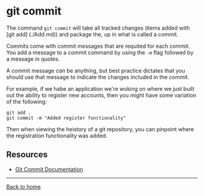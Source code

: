 # git commit

The command `git commit` will take all tracked changes (items added with [git add] (./Add.md)) and package the, up in what is called a commit.

Commits come with commit messages that are requited for each commit. You add a message to a commit command by using the `-m` flag followed by a message in quotes.

A commit message _can_ be anything, but best practice dictates that you should use that message to indicate the changes included in the commit.

For example, if we habe an application we're woking on where we just built out the ability to register new accounts, then you might have some variation of the following:

```
git add .
git commit -m "Added register functionality"
```

Then when viewing the heistory of a git repository, you can pinpoint where the registration functionality was added.

## Resources

- [Git Commit Documentation](https://git-scm.com/docs/git-commit)

---

[Back to home](../README.md)